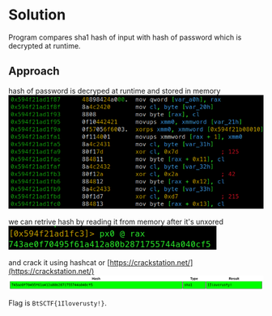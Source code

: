 # Solution

Program compares sha1 hash of input with hash of password which is decrypted at runtime.  

## Approach

hash of password is decryped at runtime and stored in memory
![hash decryption](./image0.png)

we can retrive hash by reading it from memory after it's unxored 
![hash decrypted](./image1.png)

and crack it using hashcat or [https://crackstation.net/](https://crackstation.net/)
![password](./image2.png)

Flag is `BtSCTF{1Iloverusty!}`.
